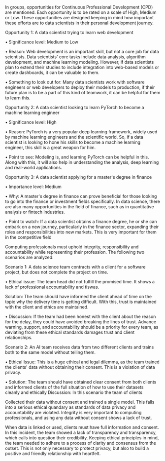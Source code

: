 In groups, opportunities for Continuous Professional Development (CPD) are mentioned. Each opportunity is to be rated on a scale of High, Medium or Low. These opportunities are designed keeping in mind how important these efforts are to data scientists in their personal development journey.

Opportunity 1: A data scientist trying to learn web development

• Significance level: Medium to Low

• Reason: Web development is an important skill, but not a core job for data scientists. Data scientists' core tasks include data analysis, algorithm development, and machine learning modeling. However, if data scientists plan to extend their studies to include integration into web-based models or create dashboards, it can be valuable to them.

• Something to look out for: Many data scientists work with software engineers or web developers to deploy their models to production, if their future plan is to be a part of this kind of teamwork, it can be helpful for them to learn this.

Opportunity 2: A data scientist looking to learn PyTorch to become a machine learning engineer

• Significance level: High

• Reason: PyTorch is a very popular deep learning framework, widely used by machine learning engineers and the scientific world. So, if a data scientist is looking to hone his skills to become a machine learning engineer, this skill is a great weapon for him.

• Point to see: Modeling is, and learning PyTorch can be helpful in this. Along with this, it will also help in understanding the analysis, deep learning and real-world applications.

Opportunity 3: A data scientist applying for a master's degree in finance

• Importance level: Medium

• Why: A master's degree in finance can prove beneficial for those looking to go into the finance or investment fields specifically. In data science, there are also many opportunities in the field of finance, such as in quantitative analysis or fintech industries.

• Point to watch: If a data scientist obtains a finance degree, he or she can embark on a new journey, particularly in the finance sector, expanding their roles and responsibilities into new markets. This is very important for them in the competitive field

Computing professionals must uphold integrity, responsibility and accountability while representing their profession. The following two scenarios are analyzed:

Scenario 1: A data science team contracts with a client for a software project, but does not complete the project on time.

• Ethical issue: The team head did not fulfill the promised time. It shows a lack of professional accountability and tiswas.

Solution: The team should have informed the client ahead of time on the topic why the delivery time is getting difficult. With this, trust is maintained with the client and ethics are maintained.

• Discussion: If the team had been honest with the client about the reason for the delay, they could have avoided breaking the lines of trust. Advance warning, support, and accountability should be a priority for every team, as deviating from these ethical standards damages trust and client relationships.

Scenario 2: An AI team receives data from two different clients and trains both to the same model without telling them.

• Ethical Issue: This is a huge ethical and legal dilemma, as the team trained the clients' data without obtaining their consent. This is a violation of data privacy.

• Solution: The team should have obtained clear consent from both clients and informed clients of the full situation of how to use their datasets cleanly and ethically
Discussion: In this scenario the team of clients

Collected their data without consent and trained a single model. This falls into a serious ethical quandary as standards of data privacy and accountability are violated. Integrity is very important to computing professionals, and using any data without consent shows a lack of trust.

When data is linked or used, clients must have full information and consent. In this incident, the team showed a lack of transparency and transparency, which calls into question their credibility. Keeping ethical principles in mind, the team needed to adhere to a process of clarity and consensus from the outset. This is not only necessary to protect privacy, but also to build a positive and friendly relationship with heartfelt.
